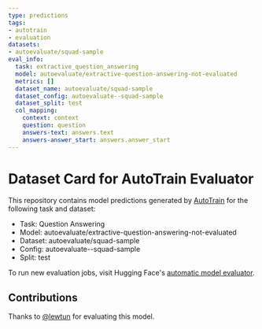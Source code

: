 ```yaml
---
type: predictions
tags:
- autotrain
- evaluation
datasets:
- autoevaluate/squad-sample
eval_info:
  task: extractive_question_answering
  model: autoevaluate/extractive-question-answering-not-evaluated
  metrics: []
  dataset_name: autoevaluate/squad-sample
  dataset_config: autoevaluate--squad-sample
  dataset_split: test
  col_mapping:
    context: context
    question: question
    answers-text: answers.text
    answers-answer_start: answers.answer_start
---
```

# Dataset Card for AutoTrain Evaluator

This repository contains model predictions generated by [AutoTrain](https://huggingface.co/autotrain) for the following task and dataset:

* Task: Question Answering
* Model: autoevaluate/extractive-question-answering-not-evaluated
* Dataset: autoevaluate/squad-sample
* Config: autoevaluate--squad-sample
* Split: test

To run new evaluation jobs, visit Hugging Face's [automatic model evaluator](https://huggingface.co/spaces/autoevaluate/model-evaluator).

## Contributions

Thanks to [@lewtun](https://huggingface.co/lewtun) for evaluating this model.